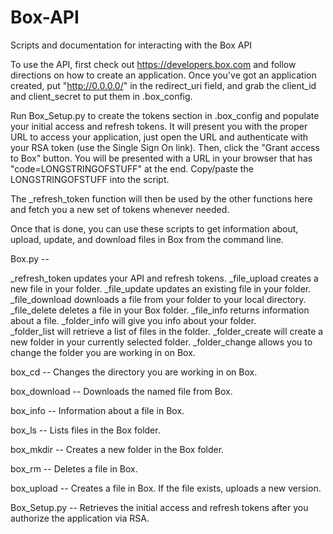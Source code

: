Box-API
=======

Scripts and documentation for interacting with the Box API

To use the API, first check out https://developers.box.com and follow directions on how to create an application.  Once you've got an application created, put "http://0.0.0.0/" in the redirect_uri field, and grab the client_id and client_secret to put them in .box_config.

Run Box_Setup.py to create the tokens section in .box_config and populate your initial access and refresh tokens.  It will present you with the proper URL to access your application, just open the URL and authenticate with your RSA token (use the Single Sign On link).  Then, click the "Grant access to Box" button. You will be presented with a URL in your browser that has "code=LONGSTRINGOFSTUFF" at the end.  Copy/paste the LONGSTRINGOFSTUFF into the script.  
 
The _refresh_token function will then be used by the other functions here and fetch you a new set of tokens whenever needed.  

Once that is done, you can use these scripts to get information about, upload, update, and download files in Box from the command line.

Box.py --

_refresh_token updates your API and refresh tokens.
_file_upload creates a new file in your folder.
_file_update updates an existing file in your folder.
_file_download downloads a file from your folder to your local directory.
_file_delete deletes a file in your Box folder.
_file_info returns information about a file.
_folder_info will give you info about your folder.  
_folder_list will retrieve a list of files in the folder.
_folder_create will create a new folder in your currently selected folder.
_folder_change allows you to change the folder you are working in on Box.

box_cd --
	Changes the directory you are working in on Box.

box_download --
	Downloads the named file from Box.

box_info --
	Information about a file in Box.

box_ls --
	Lists files in the Box folder.

box_mkdir --
	Creates a new folder in the Box folder.

box_rm --
	Deletes a file in Box.

box_upload --
	Creates a file in Box.  If the file exists, uploads a new version.

Box_Setup.py --
	Retrieves the initial access and refresh tokens after you authorize the application via RSA.
